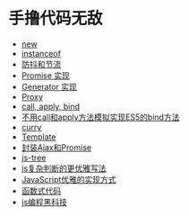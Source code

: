 手撸代码无敌
===

- [new](./new.md)
- [instanceof](./instanceof.md)
- [防抖和节流](./防抖和节流.md)
- [Promise 实现](./Promise实现.md)
- [Generator 实现](./Generator实现.md)
- [Proxy](./Proxy.md)
- [call, apply, bind](./call-apply-bind.md)
- [不用call和apply方法模拟实现ES5的bind方法](./不用call和apply方法模拟实现ES5的bind方法.md)
- [curry](./curry.md)
- [Template](./Template.md)
- [封装Ajax和Promise](./封装Ajax和Promise.md)
- [js-tree](./js-tree.md)
- [js复杂判断的更优雅写法](./js复杂判断的更优雅写法.md)
- [JavaScript优雅的实现方式](./JavaScript优雅的实现方式.md)
- [函数式代码](./函数式代码.md)
- [js编程黑科技](./js编程黑科技.md)